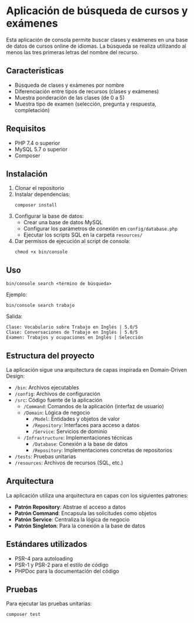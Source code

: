 # Aplicación de búsqueda de cursos y exámenes

Esta aplicación de consola permite buscar clases y exámenes en una base de datos de cursos online de idiomas. La búsqueda se realiza utilizando al menos las tres primeras letras del nombre del recurso.

## Características

- Búsqueda de clases y exámenes por nombre
- Diferenciación entre tipos de recursos (clases y exámenes)
- Muestra ponderación de las clases (de 0 a 5)
- Muestra tipo de examen (selección, pregunta y respuesta, completación)

## Requisitos

- PHP 7.4 o superior
- MySQL 5.7 o superior
- Composer

## Instalación

1. Clonar el repositorio
2. Instalar dependencias:
   ```
   composer install
   ```
3. Configurar la base de datos:
   - Crear una base de datos MySQL
   - Configurar los parámetros de conexión en `config/database.php`
   - Ejecutar los scripts SQL en la carpeta `resources/`
4. Dar permisos de ejecución al script de consola:
   ```
   chmod +x bin/console
   ```

## Uso

```
bin/console search <término de búsqueda>
```

Ejemplo:
```
bin/console search trabajo
```

Salida:
```
Clase: Vocabulario sobre Trabajo en Inglés | 5.0/5
Clase: Conversaciones de Trabajo en Inglés | 5.0/5
Examen: Trabajos y ocupaciones en Inglés | Selección
```

## Estructura del proyecto

La aplicación sigue una arquitectura de capas inspirada en Domain-Driven Design:

- `/bin`: Archivos ejecutables
- `/config`: Archivos de configuración
- `/src`: Código fuente de la aplicación
  - `/Command`: Comandos de la aplicación (interfaz de usuario)
  - `/Domain`: Lógica de negocio
    - `/Model`: Entidades y objetos de valor
    - `/Repository`: Interfaces para acceso a datos
    - `/Service`: Servicios de dominio
  - `/Infrastructure`: Implementaciones técnicas
    - `/Database`: Conexión a la base de datos
    - `/Repository`: Implementaciones concretas de repositorios
- `/tests`: Pruebas unitarias
- `/resources`: Archivos de recursos (SQL, etc.)

## Arquitectura

La aplicación utiliza una arquitectura en capas con los siguientes patrones:
- **Patrón Repository**: Abstrae el acceso a datos
- **Patrón Command**: Encapsula las solicitudes como objetos
- **Patrón Service**: Centraliza la lógica de negocio
- **Patrón Singleton**: Para la conexión a la base de datos

## Estándares utilizados

- PSR-4 para autoloading
- PSR-1 y PSR-2 para el estilo de código
- PHPDoc para la documentación del código

## Pruebas

Para ejecutar las pruebas unitarias:
```
composer test
```